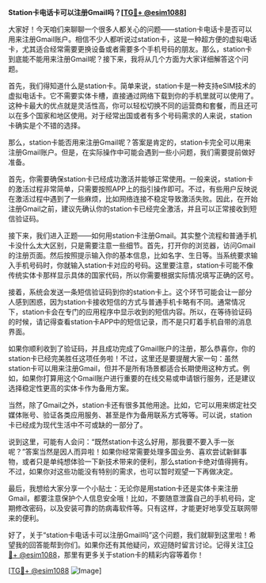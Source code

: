 **Station卡电话卡可以注册Gmail吗？[[TG💪+ @esim1088](https://t.me/s/esim1088)]**

大家好！今天咱们来聊聊一个很多人都关心的问题——station卡电话卡是否可以用来注册Gmail账户。相信不少人都听说过station卡，这是一种超方便的虚拟电话卡，尤其适合经常需要更换设备或者需要多个手机号码的朋友。那么，station卡到底能不能用来注册Gmail呢？接下来，我将从几个方面为大家详细解答这个问题。

首先，我们得知道什么是station卡。简单来说，station卡是一种支持eSIM技术的虚拟电话卡。它不需要实体卡槽，直接通过网络下载到你的手机里就可以使用了。这种卡最大的优点就是灵活性高，你可以轻松切换不同的运营商和套餐，而且还可以在多个国家和地区使用。对于经常出国或者有多个号码需求的人来说，station卡确实是个不错的选择。

那么，station卡能否用来注册Gmail呢？答案是肯定的，station卡完全可以用来注册Gmail账户。但是，在实际操作中可能会遇到一些小问题，我们需要提前做好准备。

首先，你需要确保station卡已经成功激活并能够正常使用。一般来说，station卡的激活过程非常简单，只需要按照APP上的指引操作即可。不过，有些用户反映说在激活过程中遇到了一些麻烦，比如网络连接不稳定导致激活失败。因此，在开始注册Gmail之前，建议先确认你的station卡已经完全激活，并且可以正常接收到短信验证码。

接下来，我们进入正题——如何用station卡注册Gmail。其实整个流程和普通手机卡没什么太大区别，只是需要注意一些细节。首先，打开你的浏览器，访问Gmail的注册页面。然后按照提示输入你的基本信息，比如名字、生日等。当系统要求输入手机号码时，你就输入station卡对应的号码。这里要注意，station卡可能不像传统实体卡那样显示具体的国家代码，所以你需要根据实际情况填写正确的区号。

接着，系统会发送一条短信验证码到你的station卡上。这个环节可能会让一部分人感到困惑，因为station卡接收短信的方式与普通手机卡略有不同。通常情况下，station卡会在专门的应用程序中显示收到的短信内容。所以，在等待验证码的时候，请记得查看station卡APP中的短信记录，而不是只盯着手机自带的消息界面。

如果你顺利收到了验证码，并且成功完成了Gmail账户的注册，那么恭喜你，你的station卡已经完美胜任这项任务啦！不过，这里还是要提醒大家一句：虽然station卡可以用来注册Gmail，但并不是所有场景都适合长期使用这种方式。例如，如果你打算用这个Gmail账户进行重要的在线交易或申请银行服务，还是建议选择稳定性更高的实体卡作为备用方案。

当然，除了Gmail之外，station卡还有很多其他用途。比如，它可以用来绑定社交媒体账号、验证各类应用服务、甚至是作为备用联系方式等等。可以说，station卡已经成为现代生活中不可或缺的一部分了。

说到这里，可能有人会问：“既然station卡这么好用，那我要不要入手一张呢？”答案当然是因人而异啦！如果你经常需要处理多国业务、喜欢尝试新鲜事物，或者只是单纯想体验一下新技术带来的便利，那么station卡绝对值得拥有。不过，如果你对这些功能没有特别的需求，也可以暂时观望一下再做决定。

最后，我想给大家分享一个小贴士：无论你是用station卡还是实体卡来注册Gmail，都要注意保护个人信息安全哦！比如，不要随意泄露自己的手机号码，定期修改密码，以及安装可靠的防病毒软件等。只有这样，才能更好地享受互联网带来的便利。

好了，关于“station卡电话卡可以注册Gmail吗”这个问题，我们就聊到这里啦！希望我的回答能帮到你们。如果你还有其他疑问，欢迎随时留言讨论。记得关注[TG💪+ @esim1088](https://t.me/s/esim1088)，那里有更多关于station卡的精彩内容等着你！

[[TG💪+ @esim1088](https://t.me/s/esim1088) ![Image](https://i.postimg.cc/4NQfJmqS/Snipaste-2025-05-13-00-14-12.png)]